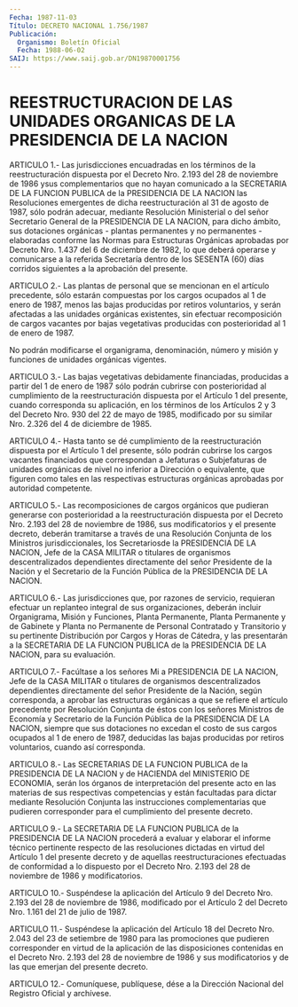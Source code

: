 ```yaml
---
Fecha: 1987-11-03
Título: DECRETO NACIONAL 1.756/1987
Publicación:
  Organismo: Boletín Oficial
  Fecha: 1988-06-02
SAIJ: https://www.saij.gob.ar/DN19870001756
---
```

# REESTRUCTURACION DE LAS UNIDADES ORGANICAS DE LA PRESIDENCIA DE LA NACION

<a id="1"></a>
ARTICULO  1.-  Las jurisdicciones encuadradas en los términos de la reestructuración  dispuesta  por  el  Decreto  Nro. 2.193 del 28 de noviembre  de 1986 ysus complementarios que no hayan  comunicado  a la SECRETARIA  DE LA FUNCION PUBLICA de la PRESIDENCIA DE LA NACION las Resoluciones  emergentes  de  dicha  reestructuración  al 31 de agosto    de    1987,  sólo  podrán  adecuar,  mediante  Resolución Ministerial o del  señor Secretario General de la PRESIDENCIA DE LA NACION,  para dicho ámbito,  sus  dotaciones  orgánicas  -  plantas permanentes  y no permanentes - elaboradas conforme las Normas para Estructuras Orgánicas  aprobadas  por  Decreto  Nro. 1.437 del 6 de diciembre  de  1982,  lo  que  deberá operarse y comunicarse  a  la referida  Secretaría  dentro  de los  SESENTA  (60)  días  corridos siguientes a la aprobación del presente.

<a id="2"></a>
ARTICULO  2.-  Las  plantas  de  personal  que  se  mencionan en el artículo  precedente,  sólo  estarán  compuestas  por  los   cargos ocupados  al  1  de  enero  de 1987, menos las bajas producidas por retiros voluntarios, y serán  afectadas  a  las  unidades orgánicas existentes,  sin  efectuar  recomposición  de  cargos vacantes  por bajas vegetativas producidas con posterioridad al  1  de  enero  de 1987.

No  podrán  modificarse  el  organigrama,  denominación,  número  y misión y funciones de unidades orgánicas vigentes.

<a id="3"></a>
ARTICULO    3.-  Las  bajas  vegetativas  debidamente  financiadas, producidas a  partir  del  1  de enero de 1987 sólo podrán cubrirse con posterioridad al cumplimiento  de la reestructuración dispuesta por el Artículo 1 del presente, cuando  corresponda  su aplicación, en los términos de los Artículos 2 y 3 del Decreto Nro.  930 del 22 de  mayo  de  1985, modificado por su similar Nro. 2.326 del  4  de diciembre de 1985.

<a id="4"></a>
ARTICULO  4.- Hasta tanto se dé cumplimiento de la reestructuración dispuesta por  el Artículo 1 del presente, sólo podrán cubrirse los cargos  vacantes    financiados  que  correspondan  a  Jefaturas  o Subjefaturas  de  unidades    orgánicas  de  nivel  no  inferior  a Dirección o equivalente, que figuren  como tales en las respectivas estructuras    orgánicas   aprobadas  por  autoridad    competente.

<a id="5"></a>
ARTICULO  5.-  Las recomposiciones de cargos orgánicos que pudieran generarse con posterioridad  a la reestructuración dispuesta por el Decreto Nro. 2.193 del 28 de noviembre  de 1986, sus modificatorios y  el  presente  decreto,  deberán  tramitarse   a  través  de  una Resolución   Conjunta  de  los  Ministros  jurisdiccionales,    los Secretariosde  la PRESIDENCIA DE LA NACION, Jefe de la CASA MILITAR o titulares de organismos descentralizados dependientes directamente del  señor  Presidente de la Nación y el Secretario de la Función Pública de la PRESIDENCIA DE LA NACION.

<a id="6"></a>
ARTICULO  6.-  Las  jurisdicciones  que,  por  razones de servicio, requieran  efectuar  un  replanteo integral de sus  organizaciones, deberán incluir Organigrama, Misión y Funciones, Planta Permanente, Planta Permanente  y de Gabinete y Planta no Permanente de Personal Contratado y Transitorio  y  su pertinente Distribución por Cargos y Horas de Cátedra, y las presentarán  a  la  SECRETARIA DE  LA  FUNCION  PUBLICA  de  la PRESIDENCIA DE LA NACION, para  su evaluación.

<a id="7"></a>
ARTICULO  7.-  Facúltase  a  los  señores  Mi  a  PRESIDENCIA DE LA NACION,   Jefe  de  la  CASA  MILITAR  o  titulares  de  organismos descentralizados  dependientes directamente del señor Presidente de la Nación, según corresponda,  a  aprobar las estructuras orgánicas a que se refiere el artículo precedente  por Resolución Conjunta de éstos  con los señores Ministros de Economía  y  Secretario  de  la Función  Pública  de  la  PRESIDENCIA DE LA NACION, siempre que sus dotaciones no excedan el costo  de  sus  cargos  ocupados  al  1 de enero    de  1987,  deducidas  las  bajas  producidas  por  retiros voluntarios, cuando así corresponda.

<a id="8"></a>
ARTICULO    8.-  Las  SECRETARIAS  DE  LA  FUNCION  PUBLICA  de  la PRESIDENCIA DE  LA NACION y de HACIENDA del MINISTERIO DE ECONOMIA, serán los órganos  de  interpretación  del  presente  acto  en  las materias  de  sus  respectivas competencias y están facultadas para dictar mediante Resolución Conjunta las instrucciones complementarias que  pudieren corresponder para el cumplimiento del presente decreto.

<a id="9"></a>
ARTICULO  9.- La SECRETARIA DE LA FUNCION PUBLICA de la PRESIDENCIA DE LA NACION  procederá  a  evaluar  y  elaborar el informe técnico pertinente  respecto  de las resoluciones dictadas  en  virtud  del Artículo 1 del presente  decreto  y  de aquellas reestructuraciones efectuadas de conformidad a lo dispuesto  por el Decreto Nro. 2.193 del 28 de noviembre de 1986 y modificatorios.

<a id="10"></a>
ARTICULO  10.-  Suspéndese la aplicación del Artículo 9 del Decreto Nro. 2.193 del 28  de noviembre de 1986, modificado por el Artículo 2 del Decreto Nro. 1.161 del 21 de julio de 1987.

<a id="11"></a>
ARTICULO  11.- Suspéndese la aplicación del Artículo 18 del Decreto Nro. 2.043  del  23  de  setiembre de 1980 para las promociones que pudieren corresponder en virtud de la aplicación de las disposiciones  contenidas en  el  Decreto  Nro.  2.193  del  28  de noviembre de 1986  y  sus  modificatorios  y de las que emerjan del presente decreto.

<a id="12"></a>
ARTICULO    12.-  Comuníquese,  publíquese,  dése  a  la  Dirección Nacional del Registro Oficial y archívese.
